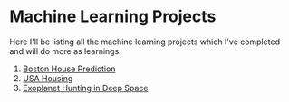 # Machine Learning Projects 

Here I'll be listing all the machine learning projects which I've completed and will do more as learnings. 

1. [Boston House Prediction](https://github.com/VishalxRana/Machine-Learning-Projects/tree/main/Boston%20House%20Prediction)
2. [USA Housing](https://github.com/VishalxRana/Machine-Learning-Projects/tree/main/USA%20Housing)
3. [Exoplanet Hunting in Deep Space](https://github.com/VishalxRana/Machine-Learning-Projects/tree/main/Exoplanet%20Hunting%20in%20Deep%20Space)
